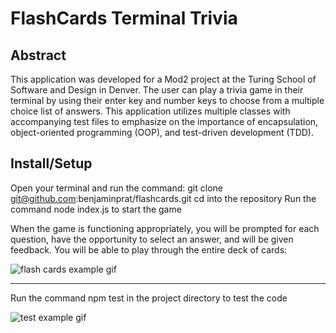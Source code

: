 # FlashCards Terminal Trivia

## Abstract

This application was developed for a Mod2 project at the Turing School of Software and Design in Denver. The user can play a trivia game in their terminal by using their enter key and number keys to choose from a multiple choice list of answers. This application utilizes multiple classes with accompanying test files to emphasize on the importance of encapsulation, object-oriented programming (OOP), and test-driven development (TDD).
## Install/Setup 

Open your terminal and run the command: git clone git@github.com:benjaminprat/flashcards.git
cd into the repository
Run the command node index.js to start the game


When the game is functioning appropriately, you will be prompted for each question, have the opportunity to select an answer, and will be given feedback. You will be able to play through the entire deck of cards:

![flash cards example gif](https://media.giphy.com/media/1H2y5Ho7N4WdRmuEBU/giphy.gif)

---

Run the command npm test in the project directory to test the code

![test example gif](https://media.giphy.com/media/yzvEeYNL4VanbRcbE5/giphy.gif)

